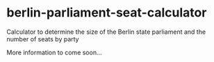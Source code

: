 # berlin-parliament-seat-calculator
Calculator to determine the size of the Berlin state parliament and the number of seats by party

More information to come soon... 